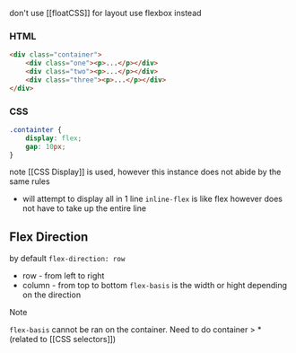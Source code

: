 don't use [[floatCSS]] for layout use flexbox instead

### HTML
```html
<div class="container">
    <div class="one"><p>...</p></div>
    <div class="two"><p>...</p></div>
    <div class="three"><p>...</p></div>
</div>
```
### CSS
```css
.containter {
    display: flex;
    gap: 10px;
}
```
note [[CSS Display]] is used, however this instance does not abide by the same rules 

- will attempt to display all in 1 line
`inline-flex` is like flex however does not have to take up the entire line

## Flex Direction
by default `flex-direction: row`
- row - from left to right
- column - from top to bottom
`flex-basis` is the width or hight depending on the direction 
>[!NOTE]
>`flex-basis` cannot be ran on the container. Need to do container > *
> (related to [[CSS selectors]])
